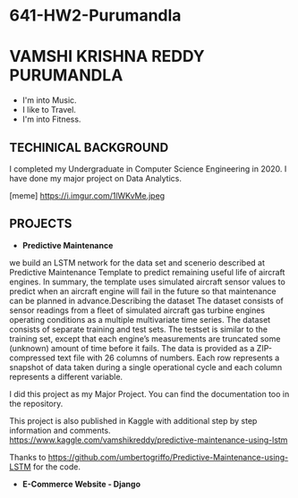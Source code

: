 # 641-HW2-Purumandla

# **VAMSHI KRISHNA REDDY PURUMANDLA** #
* I'm into Music.
* I like to Travel.
* I'm into Fitness.

## **TECHINICAL BACKGROUND**
I completed my Undergraduate in Computer Science Engineering in 2020. I have done my major project on Data Analytics.

[meme] https://i.imgur.com/1lWKvMe.jpeg


## **PROJECTS**
 - **Predictive Maintenance**

we build an LSTM network for the data set and scenerio described at Predictive Maintenance Template to predict remaining useful life of aircraft engines. In summary, the template uses simulated aircraft sensor values to predict when an aircraft engine will fail in the future so that maintenance can be planned in advance.Describing the dataset The dataset consists of sensor readings from a fleet of simulated aircraft gas turbine engines operating conditions as a multiple multivariate time series. The dataset consists of separate training and test sets. The testset is similar to the training set, except that each engine’s measurements are truncated some (unknown) amount of time before it fails. The data is provided as a ZIP-compressed text file with 26 columns of numbers. Each row represents a snapshot of data taken during a single operational cycle and each column represents a different variable.

I did this project as my Major Project. You can find the documentation too in the repository.

This project is also published in Kaggle with additional step by step information and comments. https://www.kaggle.com/vamshikreddy/predictive-maintenance-using-lstm

Thanks to https://github.com/umbertogriffo/Predictive-Maintenance-using-LSTM for the code.

  - **E-Commerce Website - Django**
  
